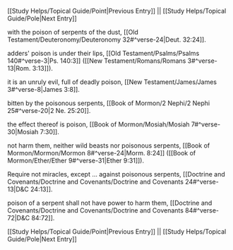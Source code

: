 [[Study Helps/Topical Guide/Point|Previous Entry]]  ||  [[Study Helps/Topical Guide/Pole|Next Entry]]

 with the poison of serpents of the dust, [[Old Testament/Deuteronomy/Deuteronomy 32#^verse-24|Deut. 32:24]].

 adders' poison is under their lips, [[Old Testament/Psalms/Psalms 140#^verse-3|Ps. 140:3]] ([[New Testament/Romans/Romans 3#^verse-13|Rom. 3:13]]).

 it is an unruly evil, full of deadly poison, [[New Testament/James/James 3#^verse-8|James 3:8]].

 bitten by the poisonous serpents, [[Book of Mormon/2 Nephi/2 Nephi 25#^verse-20|2 Ne. 25:20]].

 the effect thereof is poison, [[Book of Mormon/Mosiah/Mosiah 7#^verse-30|Mosiah 7:30]].

 not harm them, neither wild beasts nor poisonous serpents, [[Book of Mormon/Mormon/Mormon 8#^verse-24|Morm. 8:24]] ([[Book of Mormon/Ether/Ether 9#^verse-31|Ether 9:31]]).

 Require not miracles, except ... against poisonous serpents, [[Doctrine and Covenants/Doctrine and Covenants/Doctrine and Covenants 24#^verse-13|D&C 24:13]].

 poison of a serpent shall not have power to harm them, [[Doctrine and Covenants/Doctrine and Covenants/Doctrine and Covenants 84#^verse-72|D&C 84:72]].

[[Study Helps/Topical Guide/Point|Previous Entry]]  ||  [[Study Helps/Topical Guide/Pole|Next Entry]]